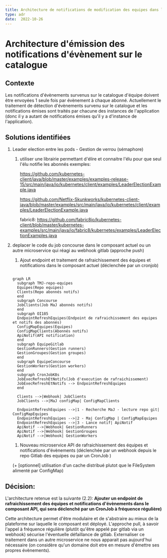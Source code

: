 ```yaml
---
title: Architecture de notifications de modification des equipes dans le catalogue
type: adr
date:  2022-10-26
---
```

# Architecture d'émission des notifications d'évènement sur le catalogue

## Contexte
Les notifications d'évènements survenus sur le catalogue d'équipe doivent être envoyées 1 seule fois par évènement à chaque abonné.
Actuellement le traitement de détection d'évènements survenu sur le catalogue et les notifications émises sont traités par chacune des instances de l'application (donc il y a autant de notifications émises qu'il y a d'instance de l'application). 

## Solutions identifiées

1. Leader election entre les pods - Gestion de verrou (sémaphore) 
   1. utiliser une librairie permettant d'élire et connaitre l'élu pour que seul l'élu notifie les abonnés
      exemples:

      https://github.com/kubernetes-client/java/blob/master/examples/examples-release-15/src/main/java/io/kubernetes/client/examples/LeaderElectionExample.java

      https://github.com/Netflix-Skunkworks/kubernetes-client-java/blob/master/examples/src/main/java/io/kubernetes/client/examples/LeaderElectionExample.java

      fabric8: https://github.com/fabric8io/kubernetes-client/blob/master/kubernetes-examples/src/main/java/io/fabric8/kubernetes/examples/LeaderElectionExamples.java

1. deplacer le code du job concourse dans le composant actuel ou un autre microservice qui réagi au webhook gitlab (approche push) 

   1. Ajout endpoint et traitement de rafraichissement des équipes et notifications dans le composant actuel (déclenchée par un cronjob)
   ```mermaid
         
   graph LR    
     subgraph TMJ-repo-equipes
     Equipes(Repo equipes)
     Clients(Repo abonnés notifs)
     end
     subgraph Concourse
     JobClients(Job MaJ abonnés notifs)
     end
     subgraph OI185
     EndpointRefreshEquipes(Endpoint de rafraichissement des equipes et notifs des abonnés)
     ConfigMapEquipes(Equipes)
     ConfigMapClients(Abonnés notifs)
     ApiNotif(API notification)
     end
     subgraph EquipeGitlab
     GestionRunners(Gestion runners)
     GestionGroupes(Gestion groupes)
     end
     subgraph EquipeConcourse
     GestionWorkers(Gestion workers)
     end
     subgraph CronJobK8s
     JobExecRefreshEtNotifs(Job d'execution de rafraichissement)
     JobExecRefreshEtNotifs --> EndpointRefreshEquipes
     end

     Clients -->|Webhook| JobClients
     JobClients -->|MaJ configMap| ConfigMapClients
        
     EndpointRefreshEquipes -->|1 - Recherche MaJ - lecture repo git| ConfigMapEquipes
     EndpointRefreshEquipes -->|2 - Maj ConfigMap | ConfigMapEquipes
     EndpointRefreshEquipes -->|3 - Lance notif| ApiNotif
     ApiNotif -->|Webhook| GestionRunners
     ApiNotif -->|Webhook| GestionGroupes
     ApiNotif -->|Webhook| GestionWorkers

   ```


   1. Nouveau microservice API de rafraichissement des équipes et notifications d'évènements (déclenchée par un webhook depuis le repo Gitlab des equipes ou par un CronJob )
   

   (+ [optionnel] utilisation d'un cache distribué plutot que le FileSystem alimenté par ConfigMap)


## Décision:
L'architecture retenue est la suivante (2.2):
**Ajouter un endpoint de rafraichissement des équipes et notifications d'évènements dans le composant API, qui sera déclenché par un CronJob à fréquence régulière)**

Cette architecture permet d'être modulaire et de s'abstraire au mieux de la plateforme sur laquelle le composant est déployé.
L'approche pull, à savoir l'appel à fréquence régulière (plutôt qu'être appelé par gitlab via un webhook) sécurise l'éventuelle défaillance de gitlab.
Externaliser ce traitement dans un autre microservice ne nous apparait pas aujourd'hui nécessaire (on considère qu'un domaine doit etre en mesure d'émettre ses propres évènements).
